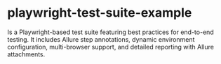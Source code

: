 # playwright-test-suite-example
Is a Playwright-based test suite featuring best practices for end-to-end testing. It includes Allure step annotations, dynamic environment configuration, multi-browser support, and detailed reporting with Allure attachments.
